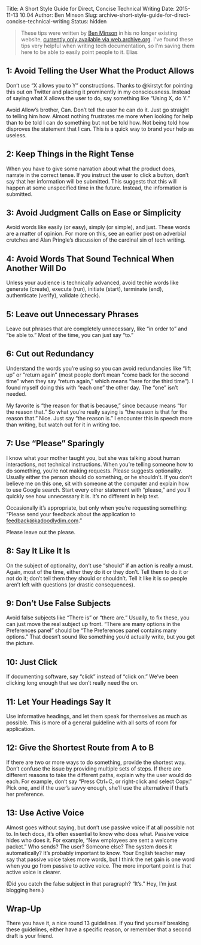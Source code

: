 Title: A Short Style Guide for Direct, Concise Technical Writing
Date: 2015-11-13 10:04
Author: Ben Minson
Slug: archive-short-style-guide-for-direct-concise-technical-writing
Status: hidden


> These tips were written by [Ben Minson](https://twitter.com/gryphmount) in
> his no longer existing website, [currently only available via
> web.archive.org](http://web.archive.org/web/20120920025609/http://www.gryphonmountain.net/2010/03/a-short-style-guide-for-direct-concise-technical-writing-2).
> I've found these tips very helpful when writing tech documentation, so I'm
> saving them here to be able to easily point people to it.
> Elias


## 1: Avoid Telling the User What the Product Allows

Don’t use “X allows you to Y” constructions. Thanks to @kirstyt for pointing
this out on Twitter and placing it prominently in my consciousness. Instead of
saying what X allows the user to do, say something like “Using X, do Y.”

Avoid Allow’s brother, Can. Don’t tell the user he can do it. Just go straight
to telling him how. Almost nothing frustrates me more when looking for help
than to be told I can do something but not be told how. Not being told how
disproves the statement that I can. This is a quick way to brand your help as
useless.

## 2: Keep Things in the Right Tense

When you have to give some narration about what the product does, narrate in
the correct tense. If you instruct the user to click a button, don’t say that
her information will be submitted. This suggests that this will happen at some
unspecified time in the future. Instead, the information is submitted.

## 3: Avoid Judgment Calls on Ease or Simplicity

Avoid words like easily (or easy), simply (or simple), and just. These words
are a matter of opinion. For more on this, see an earlier post on adverbial
crutches and Alan Pringle’s discussion of the cardinal sin of tech writing.


## 4: Avoid Words That Sound Technical When Another Will Do

Unless your audience is technically advanced, avoid techie words like generate
(create), execute (run), initiate (start), terminate (end), authenticate
(verify), validate (check).

## 5: Leave out Unnecessary Phrases

Leave out phrases that are completely unnecessary, like “in order to” and “be
able to.” Most of the time, you can just say “to.”

## 6: Cut out Redundancy

Understand the words you’re using so you can avoid redundancies like “lift up”
or “return again” (most people don’t mean “come back for the second time” when
they say “return again,” which means “here for the third time”). I found myself
doing this with “each one” the other day. The “one” isn’t needed.

My favorite is “the reason for that is because,” since because means “for the
reason that.” So what you’re really saying is “the reason is that for the
reason that.” Nice. Just say “the reason is.” I encounter this in speech more
than writing, but watch out for it in writing too.

## 7: Use “Please” Sparingly

I know what your mother taught you, but she was talking about human
interactions, not technical instructions. When you’re telling someone how to do
something, you’re not making requests. Please suggests optionality. Usually
either the person should do something, or he shouldn’t. If you don’t believe me
on this one, sit with someone at the computer and explain how to use Google
search. Start every other statement with “please,” and you’ll quickly see how
unnecessary it is. It’s no different in help text.

Occasionally it’s appropriate, but only when you’re requesting something:
“Please send your feedback about the application to feedback@kadoodlydim.com.”

Please leave out the please.

## 8: Say It Like It Is

On the subject of optionality, don’t use “should” if an action is really a
must. Again, most of the time, either they do it or they don’t. Tell them to do
it or not do it; don’t tell them they should or shouldn’t. Tell it like it is
so people aren’t left with questions (or drastic consequences).

## 9: Don’t Use False Subjects

Avoid false subjects like “There is” or “there are.” Usually, to fix these, you
can just move the real subject up front. “There are many options in the
Preferences panel” should be “The Preferences panel contains many options.”
That doesn’t sound like something you’d actually write, but you get the
picture.

## 10: Just Click

If documenting software, say “click” instead of “click on.” We’ve been clicking
long enough that we don’t really need the on.

## 11: Let Your Headings Say It

Use informative headings, and let them speak for themselves as much as
possible. This is more of a general guideline with all sorts of room for
application.

## 12: Give the Shortest Route from A to B

If there are two or more ways to do something, provide the shortest way. Don’t
confuse the issue by providing multiple sets of steps. If there are different
reasons to take the different paths, explain why the user would do each. For
example, don’t say “Press Ctrl+C, or right-click and select Copy.” Pick one,
and if the user’s savvy enough, she’ll use the alternative if that’s her
preference.

## 13: Use Active Voice

Almost goes without saying, but don’t use passive voice if at all possible not
to. In tech docs, it’s often essential to know who does what. Passive voice
hides who does it. For example, “New employees are sent a welcome packet.” Who
sends? The user? Someone else? The system does it automatically? It’s probably
important to know. Your English teacher may say that passive voice takes more
words, but I think the net gain is one word when you go from passive to active
voice. The more important point is that active voice is clearer.

(Did you catch the false subject in that paragraph? “It’s.” Hey, I’m just
blogging here.)

## Wrap-Up

There you have it, a nice round 13 guidelines. If you find yourself breaking
these guidelines, either have a specific reason, or remember that a second
draft is your friend.
